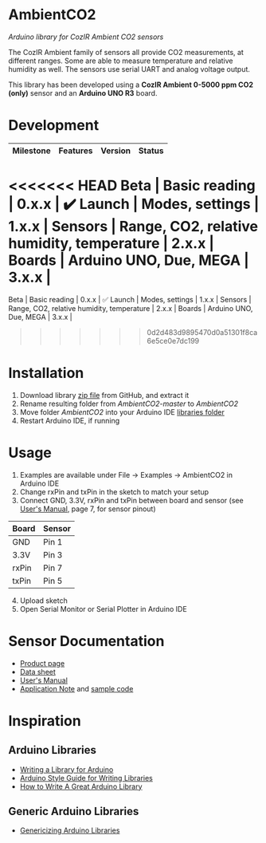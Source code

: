 # AmbientCO2
*Arduino library for CozIR Ambient CO2 sensors*

The CozIR Ambient family of sensors all provide CO2 measurements, at different ranges. Some are able to measure temperature and relative humidity as well. The sensors use serial UART and analog voltage output.

This library has been developed using a **CozIR Ambient 0-5000 ppm CO2 (only)** sensor and an **Arduino UNO R3** board.

# Development

Milestone | Features | Version | Status
-------- | -------- | -------- | --------
<<<<<<< HEAD
Beta | Basic reading | 0.x.x | :heavy_check_mark:
Launch | Modes, settings | 1.x.x |
Sensors | Range, CO2, relative humidity, temperature | 2.x.x |
Boards | Arduino UNO, Due, MEGA | 3.x.x |
=======
Beta | Basic reading | 0.x.x | :white_check_mark:
Launch | Modes, settings | 1.x.x |
Sensors | Range, CO2, relative humidity, temperature | 2.x.x |
Boards | Arduino UNO, Due, MEGA | 3.x.x | 
>>>>>>> 0d2d483d9895470d0a51301f8ca6e5ce0e7dc199

# Installation
1. Download library [zip file](https://github.com/mjackdk/AmbientCO2/archive/master.zip) from GitHub, and extract it
2. Rename resulting folder from *AmbientCO2-master* to *AmbientCO2*
3. Move folder *AmbientCO2* into your Arduino IDE [libraries folder](https://www.arduino.cc/en/Guide/Libraries)
4. Restart Arduino IDE, if running


# Usage
1. Examples are available under File -> Examples -> AmbientCO2 in Arduino IDE
2. Change rxPin and txPin in the sketch to match your setup
3. Connect GND, 3.3V, rxPin and txPin between board and sensor (see [User's Manual](http://co2meters.com/Documentation/Manuals/Manual_GC_0024_0025_0026_Revised8.pdf), page 7, for sensor pinout)

Board | Sensor
-------- | --------
GND | Pin 1
3.3V | Pin 3
rxPin | Pin 7
txPin | Pin 5

4. Upload sketch
5. Open Serial Monitor or Serial Plotter in Arduino IDE


# Sensor Documentation
* [Product page](https://www.co2meter.com/collections/0-1-co2/products/cozir-ambient-5000-ppm-co2-sensor)
* [Data sheet](https://cdn.shopify.com/s/files/1/0019/5952/files/Datasheet_COZIR_A_CO2Meter_4_15.pdf)
* [User's Manual](http://co2meters.com/Documentation/Manuals/Manual_GC_0024_0025_0026_Revised8.pdf)
* [Application Note](http://co2meters.com/Documentation/AppNotes/AN128-COZIRWR-arduino-uart.pdf)
  and [sample code](http://co2meters.com/Documentation/AppNotes/AN128-COZIRWR-arduino-uart.zip)


# Inspiration

## Arduino Libraries

* [Writing a Library for Arduino](https://www.arduino.cc/en/Hacking/LibraryTutorial)
* [Arduino Style Guide for Writing Libraries](https://www.arduino.cc/en/Reference/APIStyleGuide)
* [How to Write A Great Arduino Library](https://www.sparkfun.com/news/3245)

## Generic Arduino Libraries
* [Genericizing Arduino Libraries](https://www.sparkfun.com/news/2194)
